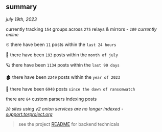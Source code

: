 
## summary
_july 19th, 2023_

currently tracking `154` groups across `275` relays & mirrors - _`109` currently online_

⏲ there have been `11` posts within the `last 24 hours`

🦈 there have been `193` posts within the `month of july`

🪐 there have been `1134` posts within the `last 90 days`

🏚 there have been `2249` posts within the `year of 2023`

🦕 there have been `6940` posts `since the dawn of ransomwatch`

there are `84` custom parsers indexing posts

_`20` sites using v2 onion services are no longer indexed - [support.torproject.org](https://support.torproject.org/onionservices/v2-deprecation/)_

> see the project [README](https://github.com/joshhighet/ransomwatch#ransomwatch--) for backend technicals
